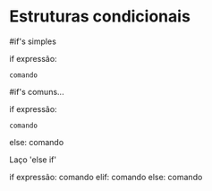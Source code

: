 # Estruturas condicionais

#if's simples

if expressão:

    comando


#if's comuns...

if expressão:

    comando
else:
    comando


Laço 'else if'

if expressão:
    comando
elif:
    comando
else:
    comando